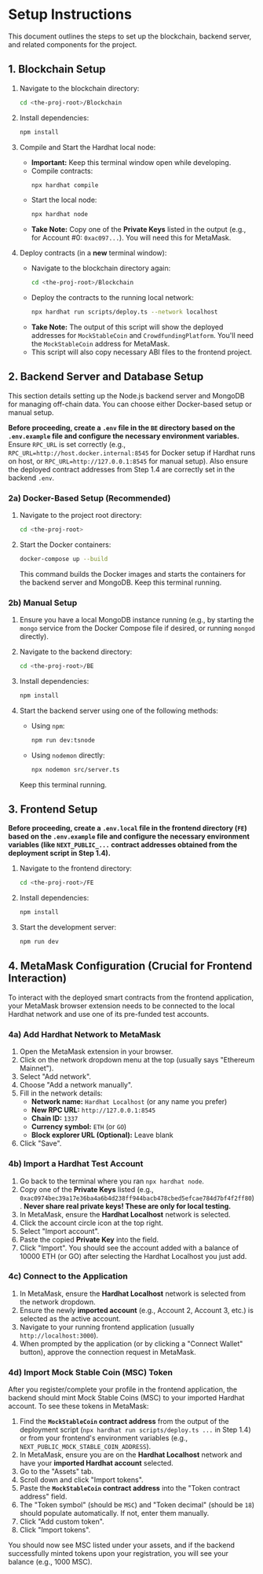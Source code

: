 # Setup Instructions

This document outlines the steps to set up the blockchain, backend server, and related components for the project.

## 1. Blockchain Setup

1.  Navigate to the blockchain directory:

    ```bash
    cd <the-proj-root>/Blockchain
    ```

2.  Install dependencies:

    ```bash
    npm install
    ```

3.  Compile and Start the Hardhat local node:
    *   **Important:** Keep this terminal window open while developing.
    *   Compile contracts:
        ```bash
        npx hardhat compile
        ```
    *   Start the local node:
        ```bash
        npx hardhat node
        ```
    *   **Take Note:** Copy one of the **Private Keys** listed in the output (e.g., for Account #0: `0xac097...`). You will need this for MetaMask.

4.  Deploy contracts (in a **new** terminal window):
    *   Navigate to the blockchain directory again:
        ```bash
        cd <the-proj-root>/Blockchain
        ```
    *   Deploy the contracts to the running local network:
        ```bash
        npx hardhat run scripts/deploy.ts --network localhost
        ```
    *   **Take Note:** The output of this script will show the deployed addresses for `MockStableCoin` and `CrowdfundingPlatform`. You'll need the `MockStableCoin` address for MetaMask.
    *   This script will also copy necessary ABI files to the frontend project.

## 2. Backend Server and Database Setup

This section details setting up the Node.js backend server and MongoDB for managing off-chain data. You can choose either Docker-based setup or manual setup.

**Before proceeding, create a `.env` file in the `BE` directory based on the `.env.example` file and configure the necessary environment variables.** Ensure `RPC_URL` is set correctly (e.g., `RPC_URL=http://host.docker.internal:8545` for Docker setup if Hardhat runs on host, or `RPC_URL=http://127.0.0.1:8545` for manual setup). Also ensure the deployed contract addresses from Step 1.4 are correctly set in the backend `.env`.

### 2a) Docker-Based Setup (Recommended)

1.  Navigate to the project root directory:

    ```bash
    cd <the-proj-root>
    ```

2.  Start the Docker containers:

    ```bash
    docker-compose up --build
    ```

    This command builds the Docker images and starts the containers for the backend server and MongoDB. Keep this terminal running.

### 2b) Manual Setup

1.  Ensure you have a local MongoDB instance running (e.g., by starting the `mongo` service from the Docker Compose file if desired, or running `mongod` directly).

2.  Navigate to the backend directory:

    ```bash
    cd <the-proj-root>/BE
    ```

3.  Install dependencies:

    ```bash
    npm install
    ```

4.  Start the backend server using one of the following methods:

    *   Using `npm`:

        ```bash
        npm run dev:tsnode
        ```

    *   Using `nodemon` directly:

        ```bash
        npx nodemon src/server.ts
        ```
    Keep this terminal running.

## 3. Frontend Setup

**Before proceeding, create a `.env.local` file in the frontend directory (`FE`) based on the `.env.example` file and configure the necessary environment variables (like `NEXT_PUBLIC_...` contract addresses obtained from the deployment script in Step 1.4).**

1.  Navigate to the frontend directory:

    ```bash
    cd <the-proj-root>/FE
    ```

2.  Install dependencies:

    ```bash
    npm install
    ```

3.  Start the development server:

    ```bash
    npm run dev
    ```

## 4. MetaMask Configuration (Crucial for Frontend Interaction)

To interact with the deployed smart contracts from the frontend application, your MetaMask browser extension needs to be connected to the local Hardhat network and use one of its pre-funded test accounts.

### 4a) Add Hardhat Network to MetaMask

1.  Open the MetaMask extension in your browser.
2.  Click on the network dropdown menu at the top (usually says "Ethereum Mainnet").
3.  Select "Add network".
4.  Choose "Add a network manually".
5.  Fill in the network details:
    *   **Network name:** `Hardhat Localhost` (or any name you prefer)
    *   **New RPC URL:** `http://127.0.0.1:8545`
    *   **Chain ID:** `1337`
    *   **Currency symbol:** `ETH` (or `GO`)
    *   **Block explorer URL (Optional):** Leave blank
6.  Click "Save".

### 4b) Import a Hardhat Test Account

1.  Go back to the terminal where you ran `npx hardhat node`.
2.  Copy one of the **Private Keys** listed (e.g., `0xac0974bec39a17e36ba4a6b4d238ff944bacb478cbed5efcae784d7bf4f2ff80`). **Never share real private keys! These are only for local testing.**
3.  In MetaMask, ensure the **Hardhat Localhost** network is selected.
4.  Click the account circle icon at the top right.
5.  Select "Import account".
6.  Paste the copied **Private Key** into the field.
7.  Click "Import". You should see the account added with a balance of 10000 ETH (or GO) after selecting the Hardhat Localhost you just add.

### 4c) Connect to the Application

1.  In MetaMask, ensure the **Hardhat Localhost** network is selected from the network dropdown.
2.  Ensure the newly **imported account** (e.g., Account 2, Account 3, etc.) is selected as the active account.
3.  Navigate to your running frontend application (usually `http://localhost:3000`).
4.  When prompted by the application (or by clicking a "Connect Wallet" button), approve the connection request in MetaMask.

### 4d) Import Mock Stable Coin (MSC) Token

After you register/complete your profile in the frontend application, the backend should mint Mock Stable Coins (MSC) to your imported Hardhat account. To see these tokens in MetaMask:

1.  Find the **`MockStableCoin` contract address** from the output of the deployment script (`npx hardhat run scripts/deploy.ts ...` in Step 1.4) or from your frontend's environment variables (e.g., `NEXT_PUBLIC_MOCK_STABLE_COIN_ADDRESS`).
2.  In MetaMask, ensure you are on the **Hardhat Localhost** network and have your **imported Hardhat account** selected.
3.  Go to the "Assets" tab.
4.  Scroll down and click "Import tokens".
5.  Paste the **`MockStableCoin` contract address** into the "Token contract address" field.
6.  The "Token symbol" (should be `MSC`) and "Token decimal" (should be `18`) should populate automatically. If not, enter them manually.
7.  Click "Add custom token".
8.  Click "Import tokens".

You should now see MSC listed under your assets, and if the backend successfully minted tokens upon your registration, you will see your balance (e.g., 1000 MSC).
